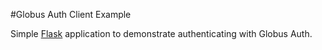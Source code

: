 #Globus Auth Client Example

Simple [Flask](http://flask.pocoo.org/) application to demonstrate
authenticating with Globus Auth.
